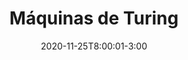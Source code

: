 ---
type: exercises
date: 2020-11-25T8:00:01-3:00
title: "Máquinas de Turing"
tldr:
thumbnail: /static_files/presentations/maquina-de-turing.png
links: 
    - url: /assets/listas-de-exercicios/maquinas-de-turing.pdf
      name: pdf
---